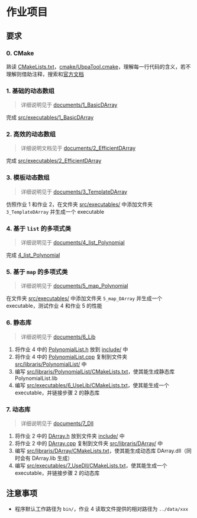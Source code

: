 # 作业项目

## 要求

### 0. CMake

熟读 [CMakeLists.txt](CMakeLists.txt/)，[cmake/UbpaTool.cmake](cmake/UbpaTool.cmake)，理解每一行代码的含义，若不理解则借助注释，搜索和[官方文档](https://cmake.org/documentation/) 

### 1. 基础的动态数组

> 详细说明见于 [documents/1_BasicDArray](../documents/1_BasicDArray) 

完成 [src/executables/1_BasicDArray](src/executables/1_BasicDArray) 

### 2. 高效的动态数组

> 详细说明文档见于 [documents/2_EfficientDArray](../documents/2_EfficientDArray) 

完成 [src/executables/2_EfficientDArray](src/executables/2_EfficientDArray) 

### 3. 模板动态数组

> 详细说明见于 [documents/3_TemplateDArray](../documents/3_TemplateDArray) 

仿照作业 1 和作业 2，在文件夹 [src/executables/](src/executables) 中添加文件夹 `3_TemplateDArray` 并生成一个 executable

### 4. 基于 `list` 的多项式类

> 详细说明见于 [documents/4_list_Polynomial](../documents/4_list_Polynomial) 

完成 [4_list_Polynomial](src/executables/4_list_Polynomial) 

###  5. 基于 `map` 的多项式类

> 详细说明见于 [documents/5_map_Polynomial](../documents/5_map_Polynomial) 

在文件夹 [src/executables/](src/executables) 中添加文件夹 `5_map_DArray` 并生成一个 executable，测试作业 4 和作业 5 的性能

### 6. 静态库

> 详细说明见于 [documents/6_Lib](../documents/6_Lib) 

1. 将作业 4 中的 [PolynomialList.h](src/executables/4_list_Polynomial/PolynomialList.h) 放到 [include/](include/) 中
2. 将作业 4 中的 [PolynomialList.cpp](src/executables/4_list_Polynomial/PolynomialList.cpp) 复制到文件夹 [src/libraris/PolynomialList/](src/libraris/PolynomialList/) 中
3. 编写 [src/libraris/PolynomialList/CMakeLists.txt](src/libraris/PolynomialList/CMakeLists.txt)，使其能生成静态库 PolynomialList.lib
4. 编写 [src/executables/6_UseLib/CMakeLists.txt](src/executables/6_UseLib/CMakeLists.txt)，使其能生成一个 executable，并链接步骤 2 的静态库

### 7. 动态库

> 详细说明见于 [documents/7_Dll](../documents/7_Dll) 

1. 将作业 2 中的 [DArray.h](src/executables/2_EfficientDArray/DArray.h) 放到文件夹 [include/](include/) 中
2. 将作业 2 中的 [DArray.cpp](src/executables/2_EfficientDArray/DArray.cpp) 复制到文件夹 [src/libraris/DArray/](src/libraris/DArray/) 中
3. 编写 [src/libraris/DArray/CMakeLists.txt](src/libraris/PolynomialList/CMakeLists.txt)，使其能生成动态库 DArray.dll（同时会有 DArray.lib 生成）
4. 编写 [src/executables/7_UseDll/CMakeLists.txt](src/executables/6_UseLib/CMakeLists.txt)，使其能生成一个 executable，并链接步骤 2 的动态库

## 注意事项

- 程序默认工作路径为 `bin/`，作业 4 读取文件提供的相对路径为 `../data/xxx` 

